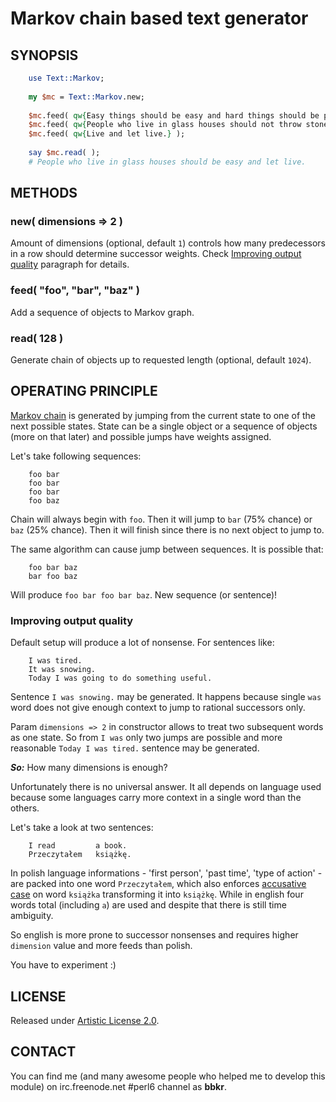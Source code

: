 # Markov chain based text generator

## SYNOPSIS

```perl
    use Text::Markov;
    
    my $mc = Text::Markov.new;
    
    $mc.feed( qw{Easy things should be easy and hard things should be possible.} );
    $mc.feed( qw{People who live in glass houses should not throw stones.} );
    $mc.feed( qw{Live and let live.} );
    
    say $mc.read( );
    # People who live in glass houses should be easy and let live.
```

## METHODS

### new( dimensions => 2 )

Amount of dimensions (optional, default ```1```) controls how many predecessors in a row should determine successor weights.
Check [Improving output quality](#improving-output-quality) paragraph for details.

### feed( "foo", "bar", "baz" )

Add a sequence of objects to Markov graph.

### read( 128 )

Generate chain of objects up to requested length (optional, default ```1024```).

## OPERATING PRINCIPLE

[Markov chain](http://en.wikipedia.org/wiki/Markov_chain) is generated by jumping from the current state to one of the next possible states.
State can be a single object or a sequence of objects (more on that later) and possible jumps have weights assigned.

Let's take following sequences:

```
    foo bar
    foo bar
    foo bar
    foo baz
```

Chain will always begin with ```foo```.
Then it will jump to ```bar``` (75% chance) or ```baz``` (25% chance).
Then it will finish since there is no next object to jump to.

The same algorithm can cause jump between sequences. It is possible that:

```
    foo bar baz
    bar foo baz
```

Will produce ```foo bar foo bar baz```. New sequence (or sentence)!

### Improving output quality

Default setup will produce a lot of nonsense. For sentences like:

```
    I was tired.
    It was snowing.
    Today I was going to do something useful.
```

Sentence ```I was snowing.``` may be generated.
It happens because single ```was``` word does not give enough context to jump to rational successors only.

Param ```dimensions => 2``` in constructor allows to treat two subsequent words as one state.
So from ```I was``` only two jumps are possible and more reasonable ```Today I was tired.``` sentence may be generated.

***So:*** How many dimensions is enough?

Unfortunately there is no universal answer.
It all depends on language used because some languages carry more context in a single word than the others.

Let's take a look at two sentences:
```
    I read         a book.
    Przeczytałem   książkę.
```

In polish language informations - 'first person', 'past time', 'type of action' - are packed into one word ```Przeczytałem```,
which also enforces [accusative case](http://en.wikipedia.org/wiki/Accusative_case) on word ```książka``` transforming it into ```książkę```.
While in english four words total (including ```a```) are used and despite that there is still time ambiguity.

So english is more prone to successor nonsenses and requires higher ```dimension``` value and more feeds than polish.

You have to experiment :)

## LICENSE

Released under [Artistic License 2.0](http://www.perlfoundation.org/artistic_license_2_0).

## CONTACT

You can find me (and many awesome people who helped me to develop this module)
on irc.freenode.net #perl6 channel as **bbkr**.
